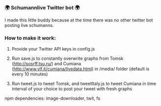 ### 🌍 Schumannlive Twitter bot 🌍

I made this little buddy because at the time there was no other twitter bot posting live schumanns.

### How to make it work:

1. Provide your Twitter API keys in config.js 

2. Run save.js to constantly overwrite graphs from Tomsk (http://sosrff.tsu.ru/) and Cumiana (http://www.vlf.it/cumiana/livedata.html) in /media/ folder (default is every 10 minutes)

3. Run tweet.js to tweet Tomsk, and tweetItaly.js to tweet Cumiana in time interval of your choice to post your tweet with fresh graphs

npm dependencies: image-downloader, twit, fs



